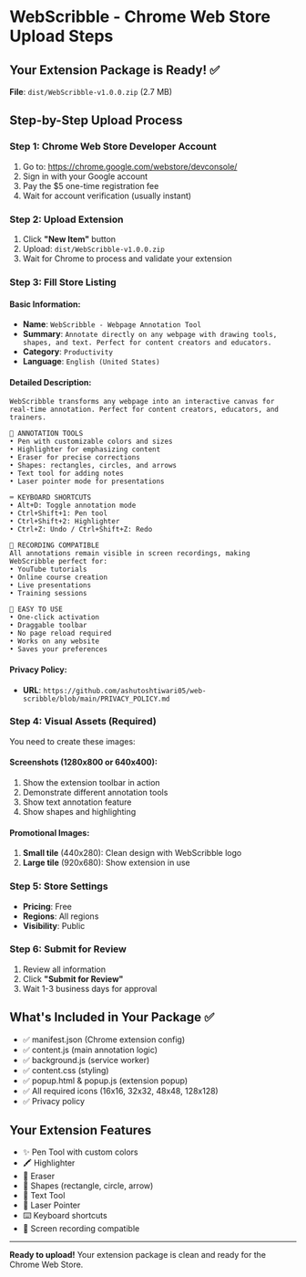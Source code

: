 # WebScribble - Chrome Web Store Upload Steps

## Your Extension Package is Ready! ✅
**File**: `dist/WebScribble-v1.0.0.zip` (2.7 MB)

## Step-by-Step Upload Process

### Step 1: Chrome Web Store Developer Account
1. Go to: https://chrome.google.com/webstore/devconsole/
2. Sign in with your Google account
3. Pay the $5 one-time registration fee
4. Wait for account verification (usually instant)

### Step 2: Upload Extension
1. Click **"New Item"** button
2. Upload: `dist/WebScribble-v1.0.0.zip`
3. Wait for Chrome to process and validate your extension

### Step 3: Fill Store Listing

#### Basic Information:
- **Name**: `WebScribble - Webpage Annotation Tool`
- **Summary**: `Annotate directly on any webpage with drawing tools, shapes, and text. Perfect for content creators and educators.`
- **Category**: `Productivity`
- **Language**: `English (United States)`

#### Detailed Description:
```
WebScribble transforms any webpage into an interactive canvas for real-time annotation. Perfect for content creators, educators, and trainers.

🎨 ANNOTATION TOOLS
• Pen with customizable colors and sizes
• Highlighter for emphasizing content
• Eraser for precise corrections
• Shapes: rectangles, circles, and arrows
• Text tool for adding notes
• Laser pointer mode for presentations

⌨️ KEYBOARD SHORTCUTS
• Alt+D: Toggle annotation mode
• Ctrl+Shift+1: Pen tool
• Ctrl+Shift+2: Highlighter
• Ctrl+Z: Undo / Ctrl+Shift+Z: Redo

🎥 RECORDING COMPATIBLE
All annotations remain visible in screen recordings, making WebScribble perfect for:
• YouTube tutorials
• Online course creation
• Live presentations
• Training sessions

🚀 EASY TO USE
• One-click activation
• Draggable toolbar
• No page reload required
• Works on any website
• Saves your preferences
```

#### Privacy Policy:
- **URL**: `https://github.com/ashutoshtiwari05/web-scribble/blob/main/PRIVACY_POLICY.md`

### Step 4: Visual Assets (Required)
You need to create these images:

#### Screenshots (1280x800 or 640x400):
1. Show the extension toolbar in action
2. Demonstrate different annotation tools
3. Show text annotation feature
4. Show shapes and highlighting

#### Promotional Images:
1. **Small tile** (440x280): Clean design with WebScribble logo
2. **Large tile** (920x680): Show extension in use

### Step 5: Store Settings
- **Pricing**: Free
- **Regions**: All regions
- **Visibility**: Public

### Step 6: Submit for Review
1. Review all information
2. Click **"Submit for Review"**
3. Wait 1-3 business days for approval

## What's Included in Your Package ✅
- ✅ manifest.json (Chrome extension config)
- ✅ content.js (main annotation logic)
- ✅ background.js (service worker)
- ✅ content.css (styling)
- ✅ popup.html & popup.js (extension popup)
- ✅ All required icons (16x16, 32x32, 48x48, 128x128)
- ✅ Privacy policy

## Your Extension Features
- ✨ Pen Tool with custom colors
- 🖍️ Highlighter
- 🧹 Eraser
- 📐 Shapes (rectangle, circle, arrow)
- 📝 Text Tool
- 🔴 Laser Pointer
- ⌨️ Keyboard shortcuts
- 🎥 Screen recording compatible

---

**Ready to upload!** Your extension package is clean and ready for the Chrome Web Store.
